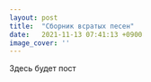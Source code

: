 ```yaml
---
layout: post
title:  "Сборник всратых песен"
date:   2021-11-13 07:41:13 +0900
image_cover: ''
---
```


Здесь будет пост

<div id="vk_playlist_280434617_60916510"></div>
<script type="text/javascript" src="https://vk.com/js/api/openapi.js?169"></script>
<script type="text/javascript">
  (function() {
    VK.Widgets.Playlist("vk_playlist_280434617_60916510", 280434617, 60916510,'07a5924acaf25cdc16');
  }());
</script>
